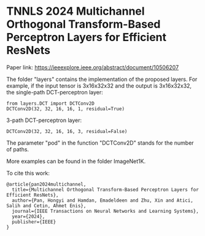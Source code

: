 # TNNLS 2024 Multichannel Orthogonal Transform-Based Perceptron Layers for Efficient ResNets

Paper link: https://ieeexplore.ieee.org/abstract/document/10506207

The folder "layers" contains the implementation of the proposed layers. 
For example, if the input tensor is 3x16x32x32 and the output is 3x16x32x32, 
the single-path DCT-perceptron layer: 

    from layers.DCT import DCTConv2D
    DCTConv2D(32, 32, 16, 16, 1, residual=True)
3-path DCT-perceptron layer: 

    DCTConv2D(32, 32, 16, 16, 3, residual=False)
The parameter "pod" in the function "DCTConv2D" stands for the number of paths.

More examples can be found in the folder ImageNet1K.

To cite this work:

    @article{pan2024multichannel,
      title={Multichannel Orthogonal Transform-Based Perceptron Layers for Efficient ResNets},
      author={Pan, Hongyi and Hamdan, Emadeldeen and Zhu, Xin and Atici, Salih and Cetin, Ahmet Enis},
      journal={IEEE Transactions on Neural Networks and Learning Systems},
      year={2024},
      publisher={IEEE}
    }
